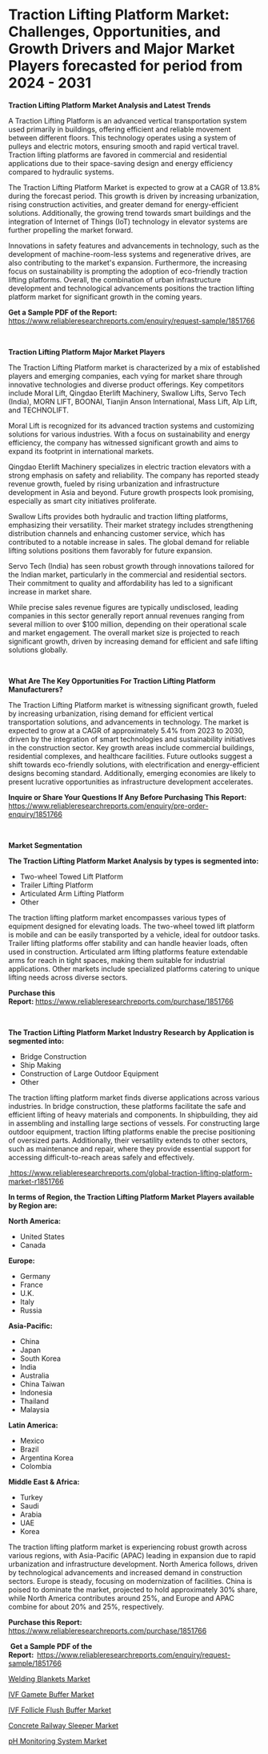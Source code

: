 <p><h1>Traction Lifting Platform Market: Challenges, Opportunities, and Growth Drivers and Major Market Players forecasted for period from 2024 - 2031</h1></p><p><strong>Traction Lifting Platform Market Analysis and Latest Trends</strong></p>
<p><p>A Traction Lifting Platform is an advanced vertical transportation system used primarily in buildings, offering efficient and reliable movement between different floors. This technology operates using a system of pulleys and electric motors, ensuring smooth and rapid vertical travel. Traction lifting platforms are favored in commercial and residential applications due to their space-saving design and energy efficiency compared to hydraulic systems.</p><p>The Traction Lifting Platform Market is expected to grow at a CAGR of 13.8% during the forecast period. This growth is driven by increasing urbanization, rising construction activities, and greater demand for energy-efficient solutions. Additionally, the growing trend towards smart buildings and the integration of Internet of Things (IoT) technology in elevator systems are further propelling the market forward. </p><p>Innovations in safety features and advancements in technology, such as the development of machine-room-less systems and regenerative drives, are also contributing to the market's expansion. Furthermore, the increasing focus on sustainability is prompting the adoption of eco-friendly traction lifting platforms. Overall, the combination of urban infrastructure development and technological advancements positions the traction lifting platform market for significant growth in the coming years.</p></p>
<p><strong>Get a Sample PDF of the Report:&nbsp;</strong> <a href="https://www.reliableresearchreports.com/enquiry/request-sample/1851766?utm_campaign=3&utm_medium=2&utm_source=Github&utm_content=ia&utm_term=18102024&utm_id=traction-lifting-platform">https://www.reliableresearchreports.com/enquiry/request-sample/1851766</a></p>
<p>&nbsp;</p>
<p><strong>Traction Lifting Platform Major Market Players</strong></p>
<p><p>The Traction Lifting Platform market is characterized by a mix of established players and emerging companies, each vying for market share through innovative technologies and diverse product offerings. Key competitors include Moral Lift, Qingdao Eterlift Machinery, Swallow Lifts, Servo Tech (India), MORN LIFT, BOONAI, Tianjin Anson International, Mass Lift, Alp Lift, and TECHNOLIFT.</p><p>Moral Lift is recognized for its advanced traction systems and customizing solutions for various industries. With a focus on sustainability and energy efficiency, the company has witnessed significant growth and aims to expand its footprint in international markets.</p><p>Qingdao Eterlift Machinery specializes in electric traction elevators with a strong emphasis on safety and reliability. The company has reported steady revenue growth, fueled by rising urbanization and infrastructure development in Asia and beyond. Future growth prospects look promising, especially as smart city initiatives proliferate.</p><p>Swallow Lifts provides both hydraulic and traction lifting platforms, emphasizing their versatility. Their market strategy includes strengthening distribution channels and enhancing customer service, which has contributed to a notable increase in sales. The global demand for reliable lifting solutions positions them favorably for future expansion.</p><p>Servo Tech (India) has seen robust growth through innovations tailored for the Indian market, particularly in the commercial and residential sectors. Their commitment to quality and affordability has led to a significant increase in market share.</p><p>While precise sales revenue figures are typically undisclosed, leading companies in this sector generally report annual revenues ranging from several million to over $100 million, depending on their operational scale and market engagement. The overall market size is projected to reach significant growth, driven by increasing demand for efficient and safe lifting solutions globally.</p></p>
<p>&nbsp;</p>
<p><strong>What Are The Key Opportunities For Traction Lifting Platform Manufacturers?</strong></p>
<p><p>The Traction Lifting Platform market is witnessing significant growth, fueled by increasing urbanization, rising demand for efficient vertical transportation solutions, and advancements in technology. The market is expected to grow at a CAGR of approximately 5.4% from 2023 to 2030, driven by the integration of smart technologies and sustainability initiatives in the construction sector. Key growth areas include commercial buildings, residential complexes, and healthcare facilities. Future outlooks suggest a shift towards eco-friendly solutions, with electrification and energy-efficient designs becoming standard. Additionally, emerging economies are likely to present lucrative opportunities as infrastructure development accelerates.</p></p>
<p><strong>Inquire or Share Your Questions If Any Before Purchasing This Report:</strong> <a href="https://www.reliableresearchreports.com/enquiry/pre-order-enquiry/1851766?utm_campaign=3&utm_medium=2&utm_source=Github&utm_content=ia&utm_term=18102024&utm_id=traction-lifting-platform">https://www.reliableresearchreports.com/enquiry/pre-order-enquiry/1851766</a></p>
<p>&nbsp;</p>
<p><strong>Market Segmentation</strong></p>
<p><strong>The Traction Lifting Platform Market Analysis by types is segmented into:</strong></p>
<p><ul><li>Two-wheel Towed Lift Platform</li><li>Trailer Lifting Platform</li><li>Articulated Arm Lifting Platform</li><li>Other</li></ul></p>
<p><p>The traction lifting platform market encompasses various types of equipment designed for elevating loads. The two-wheel towed lift platform is mobile and can be easily transported by a vehicle, ideal for outdoor tasks. Trailer lifting platforms offer stability and can handle heavier loads, often used in construction. Articulated arm lifting platforms feature extendable arms for reach in tight spaces, making them suitable for industrial applications. Other markets include specialized platforms catering to unique lifting needs across diverse sectors.</p></p>
<p><strong>Purchase this Report:&nbsp;</strong><a href="https://www.reliableresearchreports.com/purchase/1851766?utm_campaign=3&utm_medium=2&utm_source=Github&utm_content=ia&utm_term=18102024&utm_id=traction-lifting-platform">https://www.reliableresearchreports.com/purchase/1851766</a></p>
<p>&nbsp;</p>
<p><strong>The Traction Lifting Platform Market Industry Research by Application is segmented into:</strong></p>
<p><ul><li>Bridge Construction</li><li>Ship Making</li><li>Construction of Large Outdoor Equipment</li><li>Other</li></ul></p>
<p><p>The traction lifting platform market finds diverse applications across various industries. In bridge construction, these platforms facilitate the safe and efficient lifting of heavy materials and components. In shipbuilding, they aid in assembling and installing large sections of vessels. For constructing large outdoor equipment, traction lifting platforms enable the precise positioning of oversized parts. Additionally, their versatility extends to other sectors, such as maintenance and repair, where they provide essential support for accessing difficult-to-reach areas safely and effectively.</p></p>
<p><a href="https://www.reliableresearchreports.com/global-traction-lifting-platform-market-r1851766?utm_campaign=3&utm_medium=2&utm_source=Github&utm_content=ia&utm_term=18102024&utm_id=traction-lifting-platform">&nbsp;https://www.reliableresearchreports.com/global-traction-lifting-platform-market-r1851766</a></p>
<p><strong>In terms of Region, the Traction Lifting Platform Market Players available by Region are:</strong></p>
<p>
    <p> <strong> North America: </strong>
        <ul>
            <li>United States</li>
            <li>Canada</li>
        </ul>
        </p> 
    <p> <strong> Europe: </strong>
        <ul>
            <li>Germany</li>
            <li>France</li>
            <li>U.K.</li>
            <li>Italy</li>
            <li>Russia</li>
        </ul>
        </p> 
    <p> <strong> Asia-Pacific: </strong>
        <ul>
            <li>China</li>
            <li>Japan</li>
            <li>South Korea</li>
            <li>India</li>
            <li>Australia</li>
            <li>China Taiwan</li>
            <li>Indonesia</li>
            <li>Thailand</li>
            <li>Malaysia</li>
        </ul>
        </p> 
    <p> <strong> Latin America: </strong>
        <ul>
            <li>Mexico</li>
            <li>Brazil</li>
            <li>Argentina Korea</li>
            <li>Colombia</li>
        </ul>
        </p> 
    <p> <strong> Middle East & Africa: </strong>
        <ul>
            <li>Turkey</li>
            <li>Saudi</li>
            <li>Arabia</li>
            <li>UAE</li>
            <li>Korea</li>
        </ul>
    </p>
    </p>
<p><p>The traction lifting platform market is experiencing robust growth across various regions, with Asia-Pacific (APAC) leading in expansion due to rapid urbanization and infrastructure development. North America follows, driven by technological advancements and increased demand in construction sectors. Europe is steady, focusing on modernization of facilities. China is poised to dominate the market, projected to hold approximately 30% share, while North America contributes around 25%, and Europe and APAC combine for about 20% and 25%, respectively.</p></p>
<p><strong>Purchase this Report: </strong><a href="https://www.reliableresearchreports.com/purchase/1851766?utm_campaign=3&utm_medium=2&utm_source=Github&utm_content=ia&utm_term=18102024&utm_id=traction-lifting-platform">https://www.reliableresearchreports.com/purchase/1851766</a></p>
<p>&nbsp;<strong>Get a Sample PDF of the Report:&nbsp;&nbsp;</strong><a href="https://www.reliableresearchreports.com/enquiry/request-sample/1851766?utm_campaign=3&utm_medium=2&utm_source=Github&utm_content=ia&utm_term=18102024&utm_id=traction-lifting-platform">https://www.reliableresearchreports.com/enquiry/request-sample/1851766</a></p>
<p><strong></strong></p>
<p><p><a href="https://www.linkedin.com/pulse/navigating-welding-blankets-market-expert-analysis-forecast-jvmkf?utm_campaign=3&utm_medium=2&utm_source=Github&utm_content=ia&utm_term=18102024&utm_id=traction-lifting-platform">Welding Blankets Market</a></p><p><a href="https://github.com/CarolynWatkins697/Market-Research-Report-List-1/blob/main/ivf-gamete-buffer-market.md?utm_campaign=3&utm_medium=2&utm_source=Github&utm_content=ia&utm_term=18102024&utm_id=traction-lifting-platform">IVF Gamete Buffer Market</a></p><p><a href="https://github.com/lambertr3e8v/Market-Research-Report-List-1/blob/main/ivf-follicle-flush-buffer-market.md?utm_campaign=3&utm_medium=2&utm_source=Github&utm_content=ia&utm_term=18102024&utm_id=traction-lifting-platform">IVF Follicle Flush Buffer Market</a></p><p><a href="https://issuu.com/reportprime-2/docs/concrete-railway-sleeper-market-siz_6911a6dcb4d584?utm_campaign=3&utm_medium=2&utm_source=Github&utm_content=ia&utm_term=18102024&utm_id=traction-lifting-platform">Concrete Railway Sleeper Market</a></p><p><a href="https://issuu.com/reportprime-2/docs/ph-monitoring-system-market-size-20_51a337cd3f2766?utm_campaign=3&utm_medium=2&utm_source=Github&utm_content=ia&utm_term=18102024&utm_id=traction-lifting-platform">pH Monitoring System Market</a></p></p>